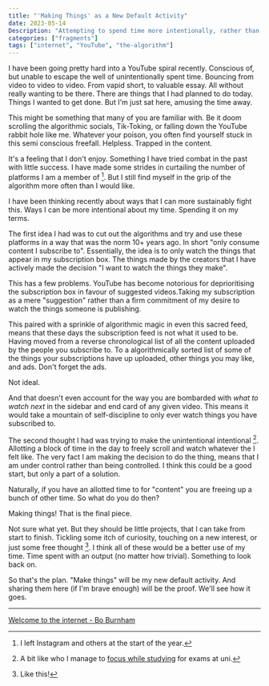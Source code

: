 ```yaml
---
title: "'Making Things' as a New Default Activity"
date: 2023-05-14
Description: "Attempting to spend time more intentionally, rather than endlessly consuming content"
categories: ["fragments"]
tags: ["internet", "YouTube", "the-algorithm"]
---
```

I have been going pretty hard into a YouTube spiral recently.
Conscious of, but unable to escape the well of unintentionally spent time.
Bouncing from video to video to video. 
From vapid short, to valuable essay.
All without really wanting to be there.
There are things that I had planned to do today. 
Things I wanted to get done.
But I'm just sat here, amusing the time away.

This might be something that many of you are familiar with.
Be it doom scrolling the algorithmic socials, Tik-Toking, or falling down the YouTube rabbit hole like me.
Whatever your poison, you often find yourself stuck in this semi conscious freefall. 
Helpless. 
Trapped in the content. 

It's a feeling that I don't enjoy.
Something I have tried combat in the past with little success.
I have made some strides in curtailing the number of platforms I am a member of [^1]. 
But I still find myself in the grip of the algorithm more often than I would like.

I have been thinking recently about ways that I can more sustainably fight this. 
Ways I can be more intentional about my time. 
Spending it on my terms.

The first idea I had was to cut out the algorithms and try and use these platforms in a way that was the norm 10+ years ago.
In short "only consume content I subscribe to". 
Essentially, the idea is to only watch the things that appear in my subscription box. 
The things made by the creators that I have actively made the decision "I want to watch the things they make".

This has a few problems.
YouTube has become notorious for deprioritising the subscription box in favour of suggested videos.Taking my subscription as a mere "suggestion" rather than a firm commitment of my desire to watch the things someone is publishing. 


This paired with a sprinkle of algorithmic magic in even this sacred feed, means that these days the subscription feed is not what it used to be.
Having moved from a reverse chronological list of all the content uploaded by the people you subscribe to. 
To a algorithmically sorted list of some of the things your subscriptions have up uploaded, other things you may like, and ads. 
Don't forget the ads.


Not ideal.

And that doesn't even account for the way you are bombarded with *what to watch next* in the sidebar and end card of any given video. 
This means it would take a mountain of self-discipline to only ever watch things you have subscribed to.

The second thought I had was trying to make the unintentional intentional [^2].
Allotting a block of time in the day to freely scroll and watch whatever the I felt like. 
The very fact I am making the decision to do the thing, means that I am under control rather than being controlled. 
I think this could be a good start, but only a part of a solution. 


Naturally, if you have an allotted time to for "content" you are freeing up a bunch of other time. 
So what do you do then?
 
Making things! 
That is the final piece.

Not sure what yet. 
But they should be little projects, that I can take from start to finish. 
Tickling some itch of curiosity, touching on a new interest, or just some free thought [^3]. I think all of these would be a better use of my time. 
Time spent with an output (no matter how trivial).
Something to look back on.

So that's the plan. 
"Make things" will be my new default activity.
And sharing them here (if I'm brave enough) will be the proof. 
We'll see how it goes.

____

[Welcome to the internet - Bo Burnham](https://www.youtube.com/watch?v=k1BneeJTDcU)

[^1]: I left Instagram and others at the start of the year.
[^2]: A bit like who I manage to [focus while studying](https://kwaw.xyz/posts/how-to-study/#working-to-a-timer) for exams at uni.
[^3]: Like this!
